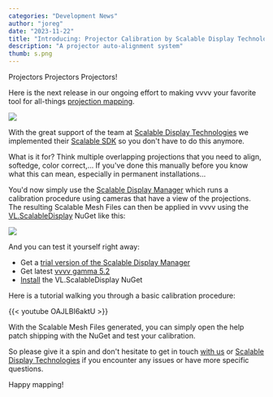 ```yaml
---
categories: "Development News"
author: "joreg"
date: "2023-11-22"
title: "Introducing: Projector Calibration by Scalable Display Technologies"
description: "A projector auto-alignment system"
thumb: s.png
---
```


Projectors Projectors Projectors!

Here is the next release in our ongoing effort to making vvvv your favorite tool for all-things [projection mapping](https://thegraybook.vvvv.org/reference/libraries/projectionmapping.html).

![](sdt.png)

With the great support of the team at [Scalable Display Technologies](https://www.scalabledisplay.com/) we implemented their [Scalable SDK](https://www.scalabledisplay.com/products/scalable-sdk/) so you don't have to do this anymore. 

What is it for? Think multiple overlapping projections that you need to align, softedge, color correct,... If you've done this manually before you know what this can mean, especially in permanent installations...

You'd now simply use the [Scalable Display Manager](https://www.scalabledisplay.com/products/scalable-display-manager/) which runs a calibration procedure using cameras that have a view of the projections. The resulting Scalable Mesh Files can then be applied in vvvv using the [VL.ScalableDisplay](https://www.nuget.org/packages/VL.ScalableDisplay) NuGet like this:

![](2023-11-22-21-23-05.png)

And you can test it yourself right away:
* Get a [trial version of the Scalable Display Manager](https://www.scalabledisplay.com/sdt/sdm-ur/sdmue-intro.html)
* Get latest [vvvv gamma 5.2](https://visualprogramming.net/#Download)
* [Install](https://thegraybook.vvvv.org/reference/hde/managing-nugets.html) the VL.ScalableDisplay NuGet 

Here is a tutorial walking you through a basic calibration procedure:

{{< youtube OAJLBI6aktU >}}

With the Scalable Mesh Files generated, you can simply open the help patch shipping with the NuGet and test your calibration.

So please give it a spin and don't hesitate to get in touch [with us](mailto:devvvvs@vvvv.org) or [Scalable Display Technologies](https://www.scalabledisplay.com/contact-us/) if you encounter any issues or have more specific questions.

Happy mapping!